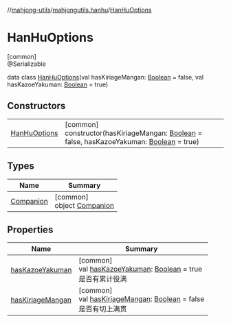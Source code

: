 //[mahjong-utils](../../../index.md)/[mahjongutils.hanhu](../index.md)/[HanHuOptions](index.md)

# HanHuOptions

[common]\
@Serializable

data class [HanHuOptions](index.md)(val hasKiriageMangan: [Boolean](https://kotlinlang.org/api/latest/jvm/stdlib/kotlin/-boolean/index.html) = false, val hasKazoeYakuman: [Boolean](https://kotlinlang.org/api/latest/jvm/stdlib/kotlin/-boolean/index.html) = true)

## Constructors

| | |
|---|---|
| [HanHuOptions](-han-hu-options.md) | [common]<br>constructor(hasKiriageMangan: [Boolean](https://kotlinlang.org/api/latest/jvm/stdlib/kotlin/-boolean/index.html) = false, hasKazoeYakuman: [Boolean](https://kotlinlang.org/api/latest/jvm/stdlib/kotlin/-boolean/index.html) = true) |

## Types

| Name | Summary |
|---|---|
| [Companion](-companion/index.md) | [common]<br>object [Companion](-companion/index.md) |

## Properties

| Name | Summary |
|---|---|
| [hasKazoeYakuman](has-kazoe-yakuman.md) | [common]<br>val [hasKazoeYakuman](has-kazoe-yakuman.md): [Boolean](https://kotlinlang.org/api/latest/jvm/stdlib/kotlin/-boolean/index.html) = true<br>是否有累计役满 |
| [hasKiriageMangan](has-kiriage-mangan.md) | [common]<br>val [hasKiriageMangan](has-kiriage-mangan.md): [Boolean](https://kotlinlang.org/api/latest/jvm/stdlib/kotlin/-boolean/index.html) = false<br>是否有切上满贯 |
